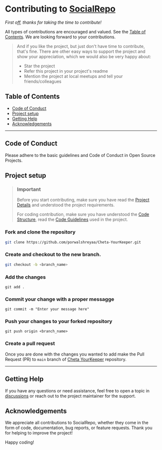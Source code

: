 # Contributing to [SocialRepo](https://github.com/porwalshreyaa/Cheta-YourKeeper)

_First off, thanks for taking the time to contribute!_

All types of contributions are encouraged and valued. See the [Table of Contents](#table-of-contents). We are looking forward to your contributions.

> And if you like the project, but just don't have time to contribute, that's fine. There are other easy ways to support the project and show your appreciation, which we would also be very happy about:
>
> -   Star the project
> -   Refer this project in your project's readme
> -   Mention the project at local meetups and tell your friends/colleagues

## Table of Contents

-   [Code of Conduct](#code-of-conduct)
-   [Project setup](#project-setup)
-   [Getting Help](#getting-help)
-   [Acknowledgements](#acknowledgements)

---

## Code of Conduct

Please adhere to the basic guidelines and Code of Conduct in Open Source Projects.

## Project setup

> ### Important
>
> Before you start contributing, make sure you have read the [Project Details](README.md) and understood the project requirements.
>
> For coding contribution, make sure you have understood the [Code Structure](README.md#code-structure), read the [Code Guidelines](README.md#code-guidelines) used in the project.

### Fork and clone the repository

```bash
git clone https://github.com/porwalshreyaa/Cheta-YourKeeper.git
```

### Create and checkout to the new branch.

```bash
git checkout -b <branch_name>
```

### Add the changes

```
git add .
```

### Commit your change with a proper messagge

```
git commit -m "Enter your message here"
```

### Push your changes to your forked repository

```
git push origin <branch_name>
```

### Create a pull request

Once you are done with the changes you wanted to add make the Pull Request (PR) to `main` branch of [Cheta YourKeeper](https://github.com/porwalshreyaa/Cheta-YourKeeper) repository.

---

## Getting Help

If you have any questions or need assistance, feel free to open a topic in [discussions](https://github.com/porwalshreyaa/Cheta-YourKeeper/discussions) or reach out to the project maintainer for the support.

## Acknowledgements

We appreciate all contributions to SocialRepo, whether they come in the form of code, documentation, bug reports, or feature requests. Thank you for helping to improve the project!

Happy coding!